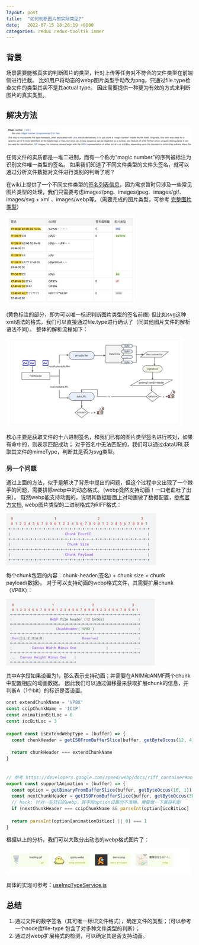 ```yaml
---
layout: post
title:  "如何判断图片的实际类型?"
date:   2022-07-15 18:26:19 +0800
categories: redux redux-tooltik immer
---
```



## 背景
场景需要能够真实的判断图片的类型，针对上传等任务对不符合的文件类型在前端侧进行拦截。
比如用户将动态的webp图片类型手动改为png，只通过file.type检查文件的类型其实不是其actual type。
因此需要提供一种更为有效的方式来判断图片的真实类型。


## 解决方法

<img src="https://github.com/qianghe/blogs/blob/main/imgs/wiki-magicNumber.png?raw=true"  />

任何文件的实质都是一堆二进制，而有一个称为“magic number”的序列被标注为识别文件唯一类型的签名。
如果我们知道了不同文件类型的文件头签名，就可以通过分析文件数据对文件进行类别的判断了呢？

在wiki上提供了一个不同文件类型的[签名列表信息](https://en.wikipedia.org/wiki/List_of_file_signatures)，因为需求暂时只涉及一些常见图片类型的处理，我们只需要考虑images/png、images/jpeg、images/gif、images/svg + xml 、images/webp等。（需要完成的图片类型，可参考 [完整图片类型](https://www.iana.org/assignments/media-types/media-types.xhtml#image)）


<img src="https://github.com/qianghe/blogs/blob/main/imgs/img-file-signature.png?raw=true" height=240 />

(黄色标注的部分，即为可以唯一标识判断图片类型的签名前缀)
但比如svg这种xml语法的格式，我们可以直接通过file.type进行确认了（同其他图片文件的解析语法不同）。
整体的解析流程如下：

<img src="https://github.com/qianghe/blogs/blob/main/imgs/imgType-flow.png?raw=true" height=240 />

核心主要是获取文件的十六进制签名，和我们已有的图片类型签名进行核对，如果有命中的，则表示匹配成功；
对于签名中无法匹配的，我们可以通过dataURL获取其文件的mimeType，判断其是否为svg类型。


### 另一个问题
通过上面的方法，似乎是解决了背景中提出的问题，但这个过程中又出现了一个棘手的问题，需要排除webp中的动态格式。（webp竟然支持动画！一口老血吐了出来）。
既然webp能支持动画的，说明其数据层面上对动画做了数据配置，[参考官方文档](https://developers.google.com/speed/webp/docs/riff_container#extended_file_format),
webp图片类型的二进制格式为RIFF格式：

<img src="https://github.com/qianghe/blogs/blob/main/imgs/webp-riff.png?raw=true" height=140 />

每个chunk包涵的内容：chunk-header(签名) + chunk size + chunk payload(数据)。
对于可以支持动画的webp格式文件，其需要扩展chunk（VP8X）：

<img src="https://github.com/qianghe/blogs/blob/main/imgs/webp-vp8x.png?raw=true"  height=180 />

其中A字段如果设置为1，那么表示支持动画；并需要在ANIM和ANMF两个chunk中配置相应的动画数据。
因此我们可以通过偏移量来获取扩展chunk的信息，并判断A（1个bit）的标识是否设置。

```javascript
onst extendChunkName = 'VP8X'
const ccipChunkName = 'ICCP'
const animationBitLoc = 6
const iccBitLoc = 3

export const isExtendWebpType = (buffer) => {
  const chunkHeader = getISOFromBufferSlice(buffer, getByteOccus(12, 4)).join('')
  
  return chunkHeader === extendChunkName
}


// 参考 https://developers.google.com/speed/webp/docs/riff_container#animation
export const supportAnimation = (buffer) => {
  const option = getBinaryFromBufferSlice(buffer, getByteOccus(16, 1)).join('')
  const nextChunkHeader = getISOFromBufferSlice(buffer, getByteOccus(30, 4)).join('')
  // hack: 针对一些转码的webp，其字段option设置的不准确，需要做一下兼容判断
  if (nextChunkHeader === ccipChunkName && parseInt(option[iccBitLoc] || 0) === 0) return false
  
  return parseInt(option[animationBitLoc] || 0) === 1
}
```
根据以上的分析，我们可以大致分出动态的webp格式图片了：

<img src="https://github.com/qianghe/blogs/blob/main/imgs/imgType-check-demo.png?raw=true" width="500px" />

具体的实现可参考：[useImgTypeService.js](https://github.com/qianghe/resource-service/blob/main/src/FileTypeService/useImgTypeService.js)
 

## 总结
1. 通过文件的数字签名（其可唯一标识文件格式），确定文件的类型；（可以参考一个node库file-type 包含了对多种文件类型的判断）；
2. 通过对webp扩展格式的检测，可以确定其是否支持动画。
